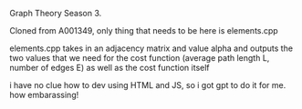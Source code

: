 Graph Theory Season 3.

Cloned from A001349, only thing that needs to be here is elements.cpp

elements.cpp takes in an adjacency matrix and value alpha and outputs the two values that we need for the cost function (average path length L, number of edges E) as well as the cost function itself

i have no clue how to dev using HTML and JS, so i got gpt to do it for me. how embarassing!
